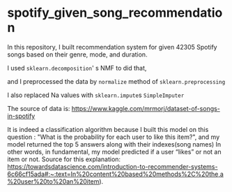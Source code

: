 # spotify_given_song_recommendation

In this repository, I built recommendation system for given 42305 Spotify songs based on their genre, mode, and duration.

I used `sklearn.decomposition`' s NMF to did that,

and I preprocessed the data by `normalize` method of `sklearn.preprocessing`

I also replaced Na values with `sklearn.impute`s `SimpleImputer`

The source of data is: https://www.kaggle.com/mrmorj/dataset-of-songs-in-spotify

It is indeed a classification algorithm because I built this model on this question : "What is the probability for each user to like this item?", and my model returned the top 5 answers along with their indexes(song names) In other words, in fundamental, my model predicted if a user “likes” or not an item or not. Source for this explanation: https://towardsdatascience.com/introduction-to-recommender-systems-6c66cf15ada#:~:text=In%20content%20based%20methods%2C%20the,a%20user%20to%20an%20item).
